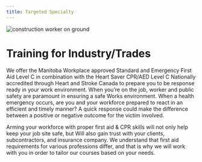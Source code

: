 ```yaml
---
title: Targeted Specialty
---
```


![construction worker on ground](/img/constructionworker.jpg "Construction worker on ground")

# Training for Industry/Trades

We offer the Manitoba Workplace approved Standard and Emergency First Aid Level C in
combination with the Heart Saver CPR/AED Level C Nationally accredited through Heart and
Stroke Canada to prepare you to be response ready in your work environment.
When you’re on the job, worker and public safety are paramount in ensuring a safe Works
environment.
When a health emergency occurs, are you and your workforce prepared to react in an efficient
and timely manner? A quick response could make the difference between a positive or
negative outcome for the victim involved.

Arming your workforce with proper first aid & CPR skills will not only help keep your job site
safe, but Will also gain trust with your clients, subcontractors, and insurance company. We
understand that first aid requirements for various professions differ, and that is why we will
work with you in order to tailor our courses based on your needs.
